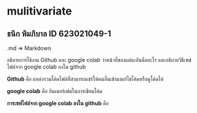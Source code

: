 # mulitivariate


## ธนิก พิมภิบาล ID 623021049-1

.md => Markdown

อธิบายการใช้งาน Github และ google colab ว่าหน้าที่ของแต่ละอันคืออะไร และอธิบายวิธีเซฟไฟล์จาก google colab ลงใน github

**Github** คือ แหล่งรวมโค้ดไฟล์ที่สามารถแชร์ให้คนอื่นเข้ามาแก้ไขโค้ดหรือดูโค้ดได้

**google colab** คือ อินเตอร์เฟดในการเขียนโค้ด

**การเซฟไฟล์จาก google colab ลงใน github** คือ 
